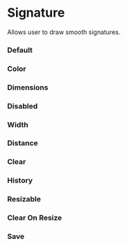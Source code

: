 # Signature

Allows user to draw smooth signatures.

<Playground />

<Usage />

<Api />

<GlobalConfig />

<Examples />

### Default

<Example value="default" />

### Color

<Example value="color" />

### Dimensions

<Example value="dimensions" />

### Disabled

<Example value="disabled" />

### Width

<Example value="width" />

### Distance

<Example value="distance" />

### Clear

<Example value="clear" />

### History

<Example value="history" />

### Resizable

<Example value="resizable" />

### Clear On Resize

<Example value="clear-on-resize" />

### Save

<Example value="save" />

<LastModified />
